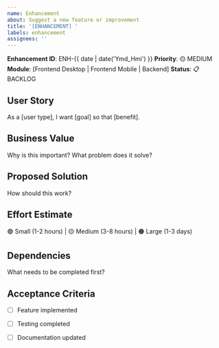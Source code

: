 ```yaml
---
name: Enhancement
about: Suggest a new feature or improvement
title: '[ENHANCEMENT] '
labels: enhancement
assignees: ''
---
```


**Enhancement ID**: ENH-{{ date | date('Ymd_Hmi') }}
**Priority**: 🟡 MEDIUM
**Module**: [Frontend Desktop | Frontend Mobile | Backend]
**Status**: 📋 BACKLOG

## User Story
As a [user type], I want [goal] so that [benefit].

## Business Value
Why is this important? What problem does it solve?

## Proposed Solution
How should this work?

## Effort Estimate
🟢 Small (1-2 hours) | 🟡 Medium (3-8 hours) | 🟠 Large (1-3 days)

## Dependencies
What needs to be completed first?

## Acceptance Criteria
- [ ] Feature implemented
- [ ] Testing completed
- [ ] Documentation updated

